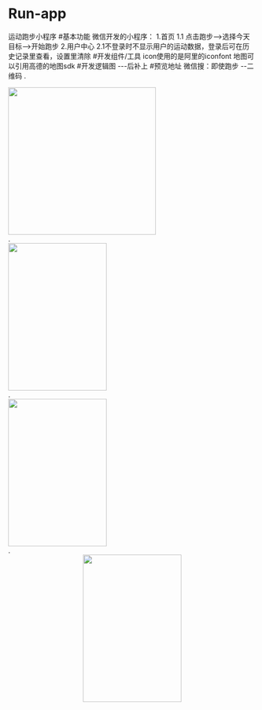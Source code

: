 # Run-app
运动跑步小程序
#基本功能
微信开发的小程序：
1.首页
1.1 点击跑步-->选择今天目标-->开始跑步
2.用户中心
2.1不登录时不显示用户的运动数据，登录后可在历史记录里查看，设置里清除
#开发组件/工具
icon使用的是阿里的iconfont
地图可以引用高德的地图sdk
#开发逻辑图
---后补上
#预览地址
微信搜：即使跑步
--二维码
.<div ><img src="https://user-images.githubusercontent.com/39527786/115858230-46b54580-a461-11eb-80dc-0f42fd3dcd8c.png" width="300" height="300" /></div>
.<div ><img src="https://user-images.githubusercontent.com/39527786/115855855-53846a00-a45e-11eb-9e77-22e9cda8fb1d.png" width="200" height="300" /></div>
.<div ><img src="https://user-images.githubusercontent.com/39527786/115855880-58e1b480-a45e-11eb-815c-13fd78f9f59e.png" width="200" height="300" /></div>
.<div align=center><img src="https://user-images.githubusercontent.com/39527786/115855891-5c753b80-a45e-11eb-9409-9fa27abae0bf.png" width="200" height="300" /></div>

